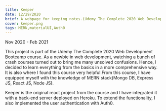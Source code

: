 ```yaml
---
title: Keeper
date: 12/29/2020
brief: A webpage for keeping notes.(Udemy The Complete 2020 Web Development Bootcamp).
cover: keeper.png
tags: MERN,materialUI,Auth0
---
```


Nov 2020 - Feb 2021

This project is part of the Udemy The Complete 2020 Web Development Bootcamp course. As a newbie in web development, watching a bunch of crash courses turned out to bring me many unsolved confusions. Hence, I decided to learn everything from the basics in a more comprehensive way. It is also where I found this course very helpful.From this course, I have equipped myself with the knowledge of MERN stack(Mongo DB, Express JS, React JS, Node JS).

Keeper is the original react project from the course and I have integrated it with a back-end server deployed on Heroku. To extend the functionality, I also implemented the user authentication with Auth0.
